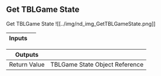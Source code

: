 ## Get TBLGame State
Get TBLGame State
![[../img/nd_img_GetTBLGameState.png]]

|Inputs||
|--|--|

|Outputs||
|--|--|
| Return Value | TBLGame State Object Reference |
